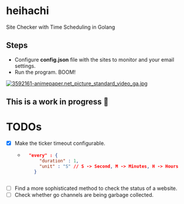 # heihachi
Site Checker with Time Scheduling in Golang

## Steps
 - Configure __config.json__ file with the sites to monitor and your email settings.
 - Run the program. BOOM!

[![3592161-animepaper.net_picture_standard_video_ga.jpg](https://s9.postimg.org/xu0h64gv3/3592161_animepaper_net_picture_standard_video_ga.jpg)](https://postimg.org/image/i8j5m64wr/)

## **This is a work in progress** :construction_worker:


# TODOs
- [X] Make the ticker timeout configurable.
    - ```JSON
        "every" : {
            "duration" : 1,
            "unit" : "S" // S -> Second, M -> Minutes, H -> Hours
          }
     ```
- [ ] Find a more sophisticated method to check the status of a website.
- [ ] Check whether go channels are being garbage collected.
